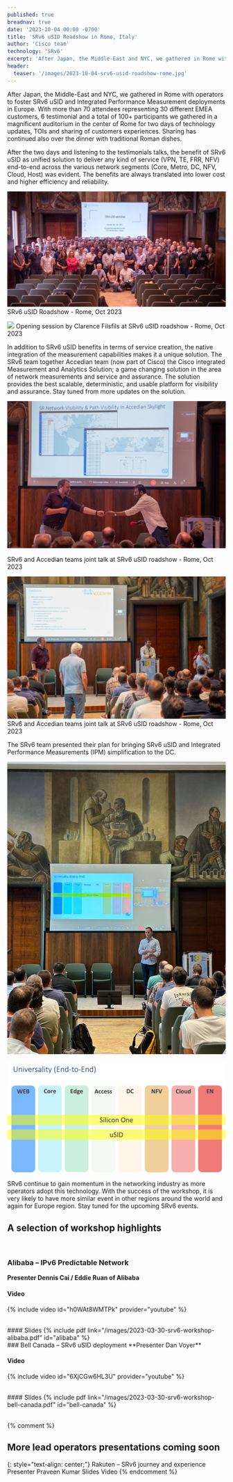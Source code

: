 ```yaml
---
published: true
breadnav: true
date: '2023-10-04 00:00 -0700'
title: 'SRv6 uSID Roadshow in Rome, Italy'
author: 'Cisco team'
technology: 'SRv6'
excerpt: 'After Japan, the Middle-East and NYC, we gathered in Rome with operators to foster SRv6 uSID and Integrated Performance Measurement deployments in Europe.'
header:
  teaser: '/images/2023-10-04-srv6-usid-roadshow-rome.jpg'
---
```

After Japan, the Middle-East and NYC, we gathered in Rome with operators to foster SRv6 uSID and Integrated Performance Measurement deployments in Europe.
With more than 70 attendees representing 30 different EMEA customers, 6 testimonial and a total of 100+ participants we gathered in a magnificent auditorium in the center of Rome for two days of technology updates, TOIs and sharing of customers experiences. Sharing has continued also over the dinner with traditional Roman dishes.

After the two days and listening to the testimonials talks, the benefit of SRv6 uSID as unified solution to deliver any kind of service (VPN, TE, FRR, NFV) end-to-end across the various network segments (Core, Metro, DC, NFV, Cloud, Host) was evident. The benefits are always translated into lower cost and higher efficiency and reliability. 

![](/images/2023-10-04-srv6-usid-roadshow-rome.jpg)
SRv6 uSID Roadshow - Rome, Oct 2023 
 
![](/images/2023-10-04-clarence-filsfils-srv6-roadshow-opening.HEIC)
Opening session by Clarence Filsfils at SRv6 uSID roadshow - Rome, Oct 2023

In addition to SRv6 uSID benefits in terms of service creation, the native integration of the measurement capabilities makes it a unique solution. The SRv6 team together Accedian team (now part of Cisco) the Cisco integrated Measurement and Analytics Solution; a game changing solution in the area of network measurements and service and assurance. The solution provides the best scalable, deterministic, and usable platform for visibility and assurance. Stay tuned from more updates on the solution. 

![](/images/2023-10-04-srv6-team-and-accedian-joint-talk-srv6-usid-roadshow-rome_1.jpg)

SRv6 and Accedian teams joint talk at SRv6 uSID roadshow - Rome, Oct 2023 

![](/images/2023-10-04-srv6-team-and-accedian-joint-talk-srv6-usid-roadshow-rome_2.jpg)
SRv6 and Accedian teams joint talk at SRv6 uSID roadshow - Rome, Oct 2023 

The SRv6 team presented their plan for bringing SRv6 uSID and Integrated Performance Measurements (IPM) simplification to the DC. 

![](/images/2023-10-04-pablo-camarillo-srv6-dc-rome_1.jpeg)

![](/images/2023-10=04-pablo-camarillo-srv6-dc-rome_2.png)

SRv6 continue to gain momentum in the networking industry as more operators adopt this technology. With the success of the workshop, it is very likely to have more similar event in other regions around the world and again for Europe region. Stay tuned for the upcoming SRv6 events. 



## A selection of workshop highlights
<br/>

### Alibaba – IPv6 Predictable Network
**Presenter Dennis Cai / Eddie Ruan of Alibaba**

#### Video
{% include video id="h0WAt8WMTPk" provider="youtube" %}

<br/>
#### Slides
{% include pdf link="/images/2023-03-30-srv6-workshop-alibaba.pdf" id="alibaba" %}

<br/>
### Bell Canada – SRv6 uSID deployment
**Presenter Dan Voyer**

#### Video
{% include video id="6XjCGw6HL3U" provider="youtube" %}

<br/>
#### Slides
{% include pdf link="/images/2023-03-30-srv6-workshop-bell-canada.pdf" id="bell-canada" %}

<br/>
<br/>

{% comment %}
## More lead operators presentations coming soon
{: style="text-align: center;"}
Rakuten – SRv6 journey and experience
Presenter Praveen Kumar
Slides
Video
{% endcomment %}

